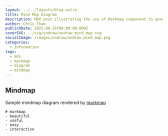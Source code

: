 ```yaml
---
layout: ../../layouts/blog.astro
title: Mind Map Diagram
description: MDX post illustrating the use of Markmap component to generate mind map diagrams.
author: Chris Tham
publishDate: 2022-08-26T00:00:00.000Z
coverSVG: ../svg/undraw/undraw_mind_map.svg
socialImage: /images/undraw/undraw_mind_map.png
categories:
  - information
tags:
  - mdx
  - markmap
  - diagram
  - mindmap
---  
```


## Mindmap

Sample mindmap diagram rendered by [markmap](https://markmap.js.org)

```markmap
# markmap
- beautiful
- useful
- easy
- interactive
```
